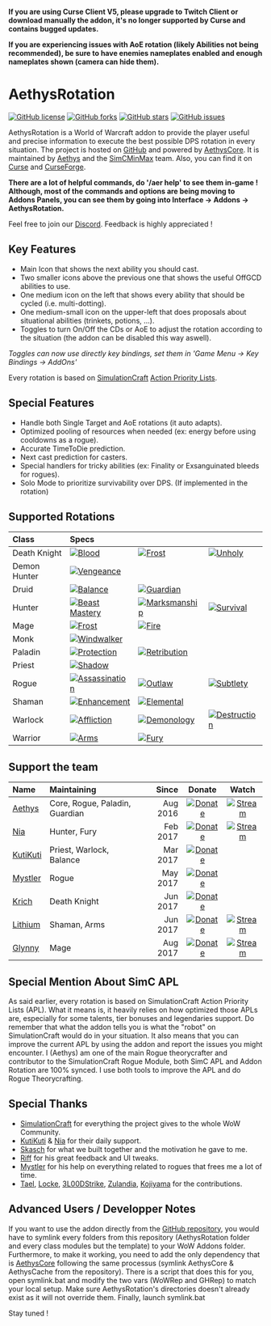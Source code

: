 
**If you are using Curse Client V5, please upgrade to Twitch Client or download manually the addon, it's no longer supported by Curse and contains bugged updates.**

**If you are experiencing issues with AoE rotation (likely Abilities not being recommended), be sure to have enemies nameplates enabled and enough nameplates shown (camera can hide them).**

# AethysRotation
[![GitHub license](https://img.shields.io/badge/license-EUPL-blue.svg)](https://raw.githubusercontent.com/SimCMinMax/AethysRotation/master/LICENSE) [![GitHub forks](https://img.shields.io/github/forks/SimCMinMax/AethysRotation.svg)](https://github.com/SimCMinMax/AethysRotation/network) [![GitHub stars](https://img.shields.io/github/stars/SimCMinMax/AethysRotation.svg)](https://github.com/SimCMinMax/AethysRotation/stargazers) [![GitHub issues](https://img.shields.io/github/issues/SimCMinMax/AethysRotation.svg)](https://github.com/SimCMinMax/AethysRotation/issues)

AethysRotation is a World of Warcraft addon to provide the player useful and precise information to execute the best possible DPS rotation in every situation.
The project is hosted on [GitHub](https://github.com/SimCMinMax/AethysRotation) and powered by [AethysCore](https://github.com/SimCMinMax/AethysCore).
It is maintained by [Aethys](https://github.com/Aethys256/) and the [SimCMinMax](https://github.com/orgs/SimCMinMax/people) team.
Also, you can find it on [Curse](https://mods.curse.com/project/103143) and [CurseForge](https://www.curseforge.com/projects/103143/).

**There are a lot of helpful commands, do '/aer help' to see them in-game !
Although, most of the commands and options are being moving to Addons Panels, you can see them by going into Interface -> Addons -> AethysRotation.**

Feel free to join our [Discord](https://discord.gg/tFR2uvK). Feedback is highly appreciated !

## Key Features
- Main Icon that shows the next ability you should cast.
- Two smaller icons above the previous one that shows the useful OffGCD abilities to use.
- One medium icon on the left that shows every ability that should be cycled (i.e. multi-dotting).
- One medium-small icon on the upper-left that does proposals about situational abilities (trinkets, potions, ...).
- Toggles to turn On/Off the CDs or AoE to adjust the rotation according to the situation (the addon can be disabled this way aswell).

_Toggles can now use directly key bindings, set them in 'Game Menu -> Key Bindings -> AddOns'_

Every rotation is based on [SimulationCraft](http://simulationcraft.org/) [Action Priority Lists](https://github.com/simulationcraft/simc/wiki/ActionLists).

## Special Features
- Handle both Single Target and AoE rotations (it auto adapts).
- Optimized pooling of resources when needed (ex: energy before using cooldowns as a rogue).
- Accurate TimeToDie prediction.
- Next cast prediction for casters.
- Special handlers for tricky abilities (ex: Finality or Exsanguinated bleeds for rogues).
- Solo Mode to prioritize survivability over DPS. (If implemented in the rotation)

## Supported Rotations
| Class        | Specs                                                                                 |                                                                                   |                                                                                 |
| :---         | :---                                                                                  | :---                                                                              | :---                                                                            |
| Death Knight | [![Blood](https://img.shields.io/badge/Blood-WIP-orange.svg)]()                       | [![Frost](https://img.shields.io/badge/Frost-OK-brightgreen.svg)]()               | [![Unholy](https://img.shields.io/badge/Unholy-OK-brightgreen.svg)]()           |
| Demon Hunter | [![Vengeance](https://img.shields.io/badge/Vengeance-Outdated-red.svg)]()             |                                                                                   |                                                                                 |
| Druid        | [![Balance](https://img.shields.io/badge/Balance-OK-brightgreen.svg)]()               | [![Guardian](https://img.shields.io/badge/Guardian-OK-brightgreen.svg)]()         |                                                                                 |
| Hunter       | [![Beast Mastery](https://img.shields.io/badge/Beast%20Mastery-OK-brightgreen.svg)]() | [![Marksmanship](https://img.shields.io/badge/Marksmanship-OK-brightgreen.svg)]() | [![Survival](https://img.shields.io/badge/Survival-OK-brightgreen.svg)]()       |
| Mage         | [![Frost](https://img.shields.io/badge/Frost-OK-brightgreen.svg)]()                   | [![Fire](https://img.shields.io/badge/Fire-WIP-orange.svg)]()                     |                                                                                 |
| Monk         | [![Windwalker](https://img.shields.io/badge/Windwalker-OK-brightgreen.svg)]()         |                                                                                   |                                                                                 |
| Paladin      | [![Protection](https://img.shields.io/badge/Protection-OK-brightgreen.svg)]()         | [![Retribution](https://img.shields.io/badge/Retribution-OK-brightgreen.svg)]()   |                                                                                 |
| Priest       | [![Shadow](https://img.shields.io/badge/Shadow-OK-brightgreen.svg)]()                 |                                                                                   |                                                                                 |
| Rogue        | [![Assassination](https://img.shields.io/badge/Assassination-OK-brightgreen.svg)]()   | [![Outlaw](https://img.shields.io/badge/Outlaw-OK-brightgreen.svg)]()             | [![Subtlety](https://img.shields.io/badge/Subtlety-OK-brightgreen.svg)]()       |
| Shaman       | [![Enhancement](https://img.shields.io/badge/Enhancement-OK-brightgreen.svg)]()       | [![Elemental](https://img.shields.io/badge/Elemental-WIP-orange.svg)]()           |                                                                                 |
| Warlock      | [![Affliction](https://img.shields.io/badge/Affliction-OK-brightgreen.svg)]()         | [![Demonology](https://img.shields.io/badge/Demonology-OK-brightgreen.svg)]()     | [![Destruction](https://img.shields.io/badge/Destruction-OK-brightgreen.svg)]() |
| Warrior      | [![Arms](https://img.shields.io/badge/Arms-OK-brightgreen.svg)]()                     | [![Fury](https://img.shields.io/badge/Fury-OK-brightgreen.svg)]()                 |                                                                                 |

## Support the team
| Name                                     | Maintaining                    | Since     | Donate                                                                                               | Watch                                                                                                |
| :---                                     | :---                           | ---:      | :---:                                                                                                | :---:                                                                                                |
| [Aethys](https://github.com/Aethys256)   | Core, Rogue, Paladin, Guardian |  Aug 2016 | [![Donate](https://img.shields.io/badge/Donate-PayPal-003087.svg)](https://www.paypal.me/Aethys/5)     | [![Stream](https://img.shields.io/badge/Stream-Twitch-6441a4.svg)](https://www.twitch.tv/aethys)     |
| [Nia](https://github.com/Nianel)         | Hunter, Fury                   |  Feb 2017 | [![Donate](https://img.shields.io/badge/Donate-PayPal-003087.svg)](https://www.paypal.me/Nianel/5)     | [![Stream](https://img.shields.io/badge/Stream-Twitch-6441a4.svg)](https://www.twitch.tv/nianel)     |
| [KutiKuti](https://github.com/Kutikuti)  | Priest, Warlock, Balance       |  Mar 2017 | [![Donate](https://img.shields.io/badge/Donate-PayPal-003087.svg)](https://www.paypal.me/kutikuti/5)   |                                                                                                      |
| [Mystler](https://github.com/Mystler)    | Rogue                          |  May 2017 | [![Donate](https://img.shields.io/badge/Donate-PayPal-003087.svg)](https://www.paypal.me/Mystler/5)    |                                                                                                      |
| [Krich](https://github.com/chrislopez24) | Death Knight                   |  Jun 2017 | [![Donate](https://img.shields.io/badge/Donate-PayPal-003087.svg)]()                                   |                                                                                                      |
| [Lithium](https://github.com/lithium720) | Shaman, Arms                   |  Jun 2017 | [![Donate](https://img.shields.io/badge/Donate-PayPal-003087.svg)](https://www.paypal.me/lithium720/5) | [![Stream](https://img.shields.io/badge/Stream-Twitch-6441a4.svg)](https://www.twitch.tv/lithium720) |
| [Glynny](https://github.com/Glynnyx)     | Mage                           |  Aug 2017 | [![Donate](https://img.shields.io/badge/Donate-PayPal-003087.svg)](https://www.paypal.me/Glynnyx/5)    | [![Stream](https://img.shields.io/badge/Stream-Twitch-6441a4.svg)](https://www.twitch.tv/glynny_x)   |


## Special Mention About SimC APL
As said earlier, every rotation is based on SimulationCraft Action Priority Lists (APL).
What it means is, it heavily relies on how optimized those APLs are, especially for some talents, tier bonuses and legendaries support.
Do remember that what the addon tells you is what the "robot" on SimulationCraft would do in your situation.
It also means that you can improve the current APL by using the addon and report the issues you might encounter.
I (Aethys) am one of the main Rogue theorycrafter and contributor to the SimulationCraft Rogue Module, both SimC APL and Addon Rotation are 100% synced. I use both tools to improve the APL and do Rogue Theorycrafting.

## Special Thanks
- [SimulationCraft](http://simulationcraft.org/) for everything the project gives to the whole WoW Community.
- [KutiKuti](https://github.com/Kutikuti) & [Nia](https://github.com/Nianel) for their daily support.
- [Skasch](https://github.com/skasch) for what we built together and the motivation he gave to me.
- [Riff](https://github.com/tombell) for his great feedback and UI tweaks.
- [Mystler](https://github.com/Mystler) for his help on everything related to rogues that frees me a lot of time.
- [Tael](https://github.com/Tae-l), [Locke](https://github.com/Lockem90), [3L00DStrike](https://github.com/3L00DStrike), [Zulandia](https://github.com/AlexanderKenny), [Kojiyama](https://github.com/EvanMichaels) for the contributions.

## Advanced Users / Developper Notes
If you want to use the addon directly from the [GitHub repository](https://github.com/SimCMinMax/AethysRotation), you would have to symlink every folders from this repository (AethysRotation folder and every class modules but the template) to your WoW Addons folder.
Furthermore, to make it working, you need to add the only dependency that is [AethysCore](https://github.com/SimCMinMax/AethysCore) following the same processus (symlink AethysCore & AethysCache from the repository).
There is a script that does this for you, open symlink.bat and modify the two vars (WoWRep and GHRep) to match your local setup.
Make sure AethysRotation's directories doesn't already exist as it will not override them.
Finally, launch symlink.bat

Stay tuned !
